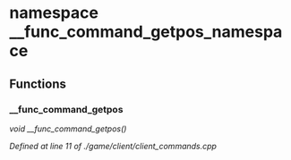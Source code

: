 # namespace __func_command_getpos_namespace



## Functions

### __func_command_getpos

*void __func_command_getpos()*

*Defined at line 11 of ./game/client/client_commands.cpp*



